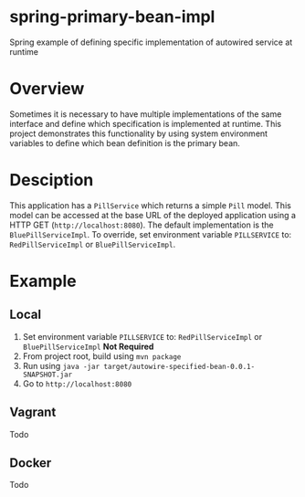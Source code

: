 # spring-primary-bean-impl
Spring example of defining specific implementation of autowired service at runtime

# Overview
Sometimes it is necessary to have multiple implementations of the same interface and define which specification is implemented at runtime.  This project demonstrates this functionality by using system environment variables to define which bean definition is the primary bean.

# Desciption
This application has a `PillService` which returns a simple `Pill` model.  This model can be accessed at the base URL of the deployed application using a HTTP GET (`http://localhost:8080`).  The default implementation is the `BluePillServiceImpl`.  To override, set environment variable `PILLSERVICE` to: `RedPillServiceImpl` or `BluePillServiceImpl`.

# Example

## Local
1) Set environment variable `PILLSERVICE` to: `RedPillServiceImpl` or `BluePillServiceImpl` **Not Required**
2) From project root, build using `mvn package`
3) Run using `java -jar target/autowire-specified-bean-0.0.1-SNAPSHOT.jar`
4) Go to `http://localhost:8080`

## Vagrant

Todo

## Docker

Todo